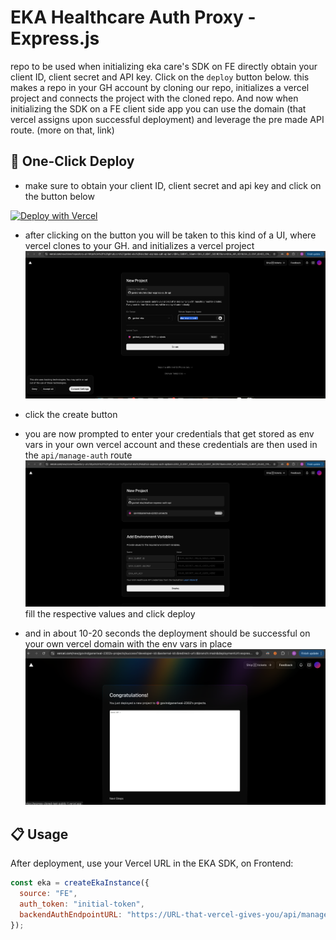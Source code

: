 # EKA Healthcare Auth Proxy - Express.js

repo to be used when initializing eka care's SDK on FE directly
obtain your client ID, client secret and API key. Click on the `deploy` button below. this makes a repo in your GH account by cloning our repo, initializes a vercel project and connects the project with the cloned repo. And now when initializing the SDK on a FE client side app you can use the domain (that vercel assigns upon successful deployment) and leverage the pre made API route. (more on that, link)

## 🚀 One-Click Deploy

- make sure to obtain your client ID, client secret and api key and click on the button below

[![Deploy with Vercel](https://vercel.com/button)](https://vercel.com/new/clone?repository-url=https%3A%2F%2Fgithub.com%2Feka-care%2Fekathon-express-auth-template-api&env=EKA_CLIENT_ID,EKA_CLIENT_SECRET,EKA_API_KEY&envDescription=Your%20EKA%20Healthcare%20API%20credentials%20from%20the%20hackathon&envLink=https%3A%2F%2Fdeveloper.eka.care%2Fapi-reference%2F)

- after clicking on the button you will be taken to this kind of a UI, where vercel clones to your GH. and initializes a vercel project
  ![alt text](image.png)

- click the create button

- you are now prompted to enter your credentials that get stored as env vars in your own vercel account and these credentials are then used in the `api/manage-auth` route
  ![alt text](image-1.png)
  fill the respective values and click deploy

- and in about 10-20 seconds the deployment should be successful on your own vercel domain with the env vars in place
  ![alt text](image-2.png)

## 📋 Usage

After deployment, use your Vercel URL in the EKA SDK, on Frontend:

```js
const eka = createEkaInstance({
  source: "FE",
  auth_token: "initial-token",
  backendAuthEndpointURL: "https://URL-that-vercel-gives-you/api/manage-auth",
});
```
